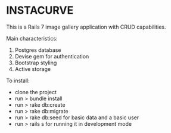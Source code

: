 # INSTACURVE

This is a Rails 7 image gallery application with CRUD capabilities.

Main characteristics:

1. Postgres database
2. Devise gem for authentication
3. Bootstrap styling
4. Active storage

To install:

* clone the project
* run > bundle install
* run > rake db:create
* run > rake db:migrate
* run > rake db:seed for basic data and a basic user
* run > rails s for running it in development mode
